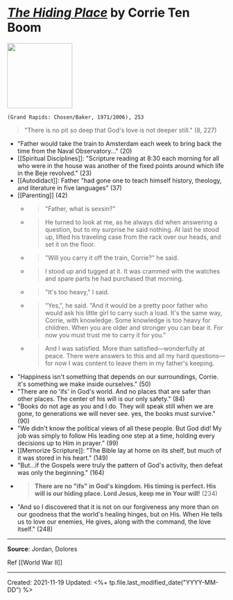 
# [*The Hiding Place*](http://bakerpublishinggroup.com/books/the-hiding-place-35th-anniversary-edition/275074) by Corrie Ten Boom

<img src="http://cdn.bakerpublishinggroup.com/processed/books/covers/listing/9780800794057.jpg?1602135934" width=150>

`(Grand Rapids: Chosen/Baker, 1971/2006), 253`

>"There is no pit so deep that God's love is not deeper still." (8, 227)


- "Father would take the train to Amsterdam each week to bring back the time from the Naval Observatory..." (20)
- [[Spiritual Disciplines]]: "Scripture reading at 8:30 each morning for all who were in the house was another of the fixed points around which life in the Beje revolved." (23)
- [[Autodidact]]: Father "had gone one to teach himself history, theology, and literature in five languages" (37)
- [[Parenting]] (42)
	- >"Father, what is sexsin?"
	- >He turned to look at me, as he always did when answering a question, but to my surprise he said nothing. At last he stood up, lifted his traveling case from the rack over our heads, and set it on the floor.
	- >"Will you carry it off the train, Corrie?" he said.
	- >I stood up and tugged at it. It was crammed with the watches and spare parts he had purchased that morning.
	- >"It's too heavy," I said.
	- >"Yes,", he said. "And it would be a pretty poor father who would ask his little girl to carry such a load. It's the same way, Corrie, with knowledge. Some knowledge is too heavy for children. When you are older and stronger you can bear it. For now you must trust me to carry it for you."
	- >And I was satisfied. More than satisfied—wonderfully at peace. There were answers to this and all my hard questions—for now I was content to leave them in my father's keeping.
- "Happiness isn't something that depends on our surroundings, Corrie. it's something we make inside ourselves." (50)
- "There are no 'ifs' in God's world. And no places that are safer than other places. The center of his will is our only safety." (84)
- "Books do not age as you and I do. They will speak still when we are gone, to generations we will never see. yes, the books must survive." (90)
- "We didn't know the political views of all these people. But God did! My job was simply to follow His leading one step at a time, holding every decisions up to Him in prayer." (99)
- [[Memorize Scripture]]: "The Bible lay at home on its shelf, but much of it was stored in his heart." (149)
- "But...if the Gospels were truly the pattern of God's activity, then defeat was only the beginning." (164)
- >**There are no "ifs" in God's kingdom. His timing is perfect. His will is our hiding place. Lord Jesus, keep me in Your will!** (234)
- "And so I discovered that it is not on our forgiveness any more than on our goodness that the world's healing hinges, but on His. When He tells us to love our enemies, He gives, along with the command, the love itself." (248)

--- 
**Source**: Jordan, Dolores

Ref [[World War II]]

---
Created: 2021-11-19
Updated: <%+ tp.file.last_modified_date("YYYY-MM-DD") %>

